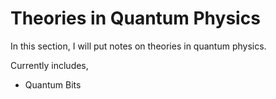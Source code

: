 # Theories in Quantum Physics

In this section, I will put notes on theories in quantum physics.

Currently includes,

- Quantum Bits